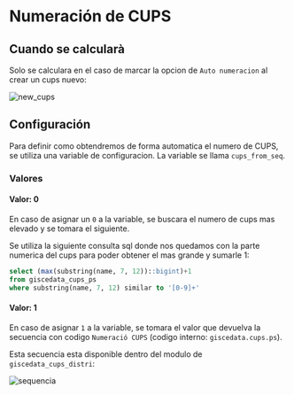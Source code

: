# Numeración de CUPS

## Cuando se calcularà

Solo se calculara en el caso de marcar la opcion de `Auto numeracion` al crear un cups nuevo:

![new_cups]

## Configuración

Para definir como obtendremos de forma automatica el numero de CUPS, se utiliza una variable de configuracion. La variable se llama `cups_from_seq`.

### Valores

#### Valor: 0

En caso de asignar un `0` a la variable, se buscara el numero de cups mas elevado y se tomara el siguiente.

Se utiliza la siguiente consulta sql donde nos quedamos con la parte numerica del cups para poder obtener el mas grande y sumarle 1:

```sql
select (max(substring(name, 7, 12))::bigint)+1
from giscedata_cups_ps
where substring(name, 7, 12) similar to '[0-9]+'
```

#### Valor: 1

En caso de asignar `1` a la variable, se tomara el valor que devuelva la secuencia con codigo `Numeració CUPS` (codigo interno: `giscedata.cups.ps`).

Esta secuencia esta disponible dentro del modulo de `giscedata_cups_distri`:

![sequencia]

[sequencia]: /rfc/numeracio_cups/sequencia.png
[new_cups]: /rfc/numeracio_cups/new_cups.png
